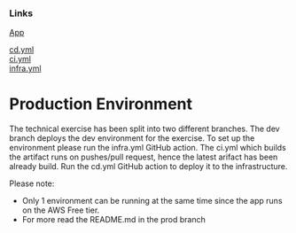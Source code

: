 ### Links

[App](dev-techtest-app.azurewebsites.net) 

[cd.yml](https://github.com/ishmaelshr/TechTest/actions/workflows/cd.yml) \
[ci.yml](https://github.com/ishmaelshr/TechTest/actions/workflows/ci.yml) \
[infra.yml](https://github.com/ishmaelshr/TechTest/actions/workflows/infra.yml)

# Production Environment 

The technical exercise has been split into two different branches. The dev branch deploys the dev environment for the exercise. To set up the environment please run the infra.yml GitHub action. The ci.yml which builds the artifact runs on pushes/pull request, hence the latest arifact has been already build. Run the cd.yml GitHub action to deploy it to the infrastructure. 

Please note: 
- Only 1 environment can be running at the same time since the app runs on the AWS Free tier.
- For more read the README.md in the prod branch